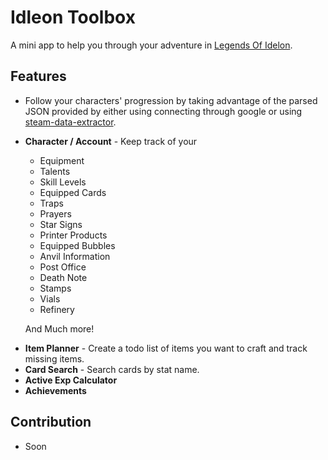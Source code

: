# Idleon Toolbox

A mini app to help you through your adventure in [Legends Of Idelon](https://legendsofidleon.com).

## Features

- Follow your characters' progression by taking advantage of the parsed JSON provided by either
  using connecting through google or using [steam-data-extractor](https://drive.google.com/file/d/1Q03J-kadz5iob45J1wnZWjnHhS0j0GgV/view?usp=sharing).
- **Character / Account** - Keep track of your

  - Equipment
  - Talents
  - Skill Levels
  - Equipped Cards
  - Traps
  - Prayers
  - Star Signs
  - Printer Products
  - Equipped Bubbles
  - Anvil Information
  - Post Office
  - Death Note
  - Stamps
  - Vials
  - Refinery

  And Much more!

<!-- - **Item Locator** - Find an item somewhere in your account. -->

- **Item Planner** - Create a todo list of items you want to craft and track missing items.
- **Card Search** - Search cards by stat name.
- **Active Exp Calculator**
- **Achievements**
<!-- - **Shop Stock** -->

## Contribution

- Soon
